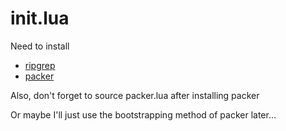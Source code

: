 # init.lua

Need to install 
* [ripgrep](https://github.com/BurntSushi/ripgrep)
* [packer](https://github.com/wbthomason/packer.nvim)
  
Also, don't forget to source packer.lua after installing packer

Or maybe I'll just use the bootstrapping method of packer later...
